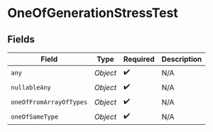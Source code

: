 # OneOfGenerationStressTest


## Fields

| Field                   | Type                    | Required                | Description             |
| ----------------------- | ----------------------- | ----------------------- | ----------------------- |
| `any`                   | *Object*                | :heavy_check_mark:      | N/A                     |
| `nullableAny`           | *Object*                | :heavy_check_mark:      | N/A                     |
| `oneOfFromArrayOfTypes` | *Object*                | :heavy_check_mark:      | N/A                     |
| `oneOfSameType`         | *Object*                | :heavy_check_mark:      | N/A                     |